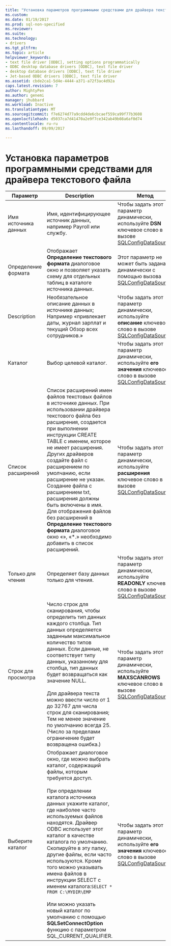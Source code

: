 ```yaml
---
title: "Установка параметров программными средствами для драйвера текстового файла | Документы Microsoft"
ms.custom: 
ms.date: 01/19/2017
ms.prod: sql-non-specified
ms.reviewer: 
ms.suite: 
ms.technology:
- drivers
ms.tgt_pltfrm: 
ms.topic: article
helpviewer_keywords:
- text file driver [ODBC], setting options programmatically
- ODBC desktop database drivers [ODBC], text file driver
- desktop database drivers [ODBC], text file driver
- Jet-based ODBC drivers [ODBC], text file driver
ms.assetid: cbde2ca1-5d4e-4444-a371-a72f3ac4d92a
caps.latest.revision: 7
author: MightyPen
ms.author: genemi
manager: jhubbard
ms.workload: Inactive
ms.translationtype: MT
ms.sourcegitcommit: f7e6274d77a9cdd4de6cbcaef559ca99f77b3608
ms.openlocfilehash: d5037ca7d41470a2e9f7ce342ab49b08a6af0d74
ms.contentlocale: ru-ru
ms.lasthandoff: 09/09/2017

---
```

# <a name="setting-options-programmatically-for-the-text-file-driver"></a>Установка параметров программными средствами для драйвера текстового файла
|Параметр|Description|Метод|  
|------------|-----------------|------------|  
|Имя источника данных|Имя, идентифицирующее источник данных, например Payroll или службу.|Чтобы задать этот параметр динамически, используйте **DSN** ключевое слово в вызове [SQLConfigDataSource](../../odbc/microsoft/sqlconfigdatasource-text-file-driver.md).|  
|Определение формата|Отображает **Определение текстового формата** диалоговое окно и позволяет указать схему для отдельных таблиц в каталоге источника данных.|Этот параметр не может быть задана динамически с помощью вызова [SQLConfigDataSource](../../odbc/microsoft/sqlconfigdatasource-text-file-driver.md).|  
|Description|Необязательное описание данных в источнике данных; Например «привлекает даты, журнал зарплат и текущий Обзор всех сотрудников.»|Чтобы задать этот параметр динамически, используйте **описание** ключевое слово в вызове [SQLConfigDataSource](../../odbc/microsoft/sqlconfigdatasource-text-file-driver.md).|  
|Каталог|Выбор целевой каталог.|Чтобы задать этот параметр динамически, используйте **его значения** ключевое слово в вызове [SQLConfigDataSource](../../odbc/microsoft/sqlconfigdatasource-text-file-driver.md).|  
|Список расширений|Список расширений имен файлов текстовых файлов в источнике данных. При использовании драйвера текстового файла без расширения, создается при выполнении инструкции CREATE TABLE с именем, которое не имеет расширения. Других драйверов создайте файл с расширением по умолчанию, если расширение не указан. Создание файла с расширением txt, расширения должны быть включены в имя. Для отображения файлов без расширений в **Определение текстового формата** диалоговое окно «», «*.» необходимо добавить в список расширений.|Чтобы задать этот параметр динамически, используйте **расширения** ключевое слово в вызове [SQLConfigDataSource](../../odbc/microsoft/sqlconfigdatasource-text-file-driver.md).|  
|Только для чтения|Определяет базу данных только для чтения.|Чтобы задать этот параметр динамически, используйте **READONLY** ключевое слово в вызове [SQLConfigDataSource](../../odbc/microsoft/sqlconfigdatasource-text-file-driver.md).|  
|Строк для просмотра|Число строк для сканирования, чтобы определить тип данных каждого столбца. Тип данных определяется заданным максимальное количество типов данных. Если данные, не соответствует типу данных, указанному для столбца, тип данных будет возвращаться как значение NULL.<br /><br /> Для драйвера текста можно ввести число от 1 до 32767 для числа строк для сканирования; Тем не менее значение по умолчанию всегда 25. (Число за пределами ограничение будет возвращена ошибка.)|Чтобы задать этот параметр динамически, используйте **MAXSCANROWS** ключевое слово в вызове [SQLConfigDataSource](../../odbc/microsoft/sqlconfigdatasource-text-file-driver.md).|  
|Выберите каталог|Отображает диалоговое окно, где можно выбрать каталог, содержащий файлы, которым требуется доступ.<br /><br /> При определении каталога источника данных укажите каталог, где наиболее часто используемых файлов находятся. Драйвер ODBC использует этот каталог в качестве каталога по умолчанию. Скопируйте в эту папку, другие файлы, если часто используются. Кроме того можно указывать имена файлов в инструкции SELECT с именем каталога:`SELECT * FROM C:\MYDIR\EMP`<br /><br /> Или можно указать новый каталог по умолчанию с помощью **SQLSetConnectOption** функцию с параметром SQL_CURRENT_QUALIFIER.|Чтобы задать этот параметр динамически, используйте **его значения** ключевое слово в вызове [SQLConfigDataSource](../../odbc/microsoft/sqlconfigdatasource-text-file-driver.md).|

